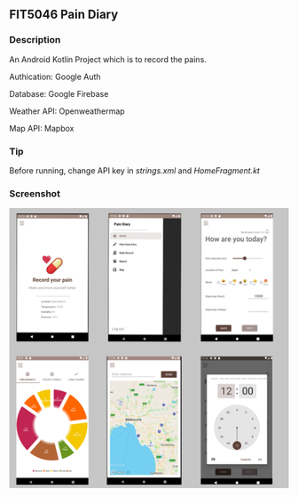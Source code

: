 ## FIT5046 Pain Diary

### Description

An Android Kotlin Project which is to record the pains. 

Authication: Google Auth

Database: Google Firebase

Weather API: Openweathermap

Map API: Mapbox

### Tip

Before running, change API key in *strings.xml* and *HomeFragment.kt*

### Screenshot

![screenshot](https://github.com/heygum/FIT5046PainDiary/blob/main/img/main.png)
